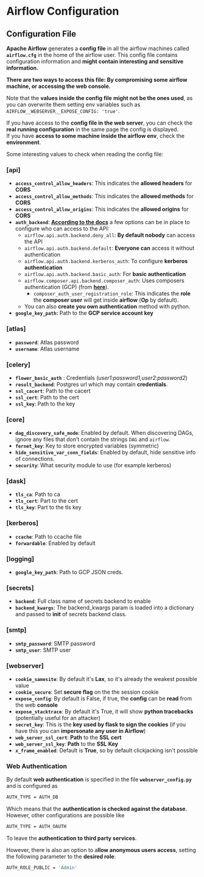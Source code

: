 # Airflow Configuration

## Configuration File

**Apache Airflow** generates a **config file** in all the airflow machines called **`airflow.cfg`** in the home of the airflow user. This config file contains configuration information and **might contain interesting and sensitive information.**

**There are two ways to access this file: By compromising some airflow machine, or accessing the web console.**

Note that the **values inside the config file** **might not be the ones used**, as you can overwrite them setting env variables such as `AIRFLOW__WEBSERVER__EXPOSE_CONFIG: 'true'`.

If you have access to the **config file in the web server**, you can check the **real running configuration** in the same page the config is displayed.\
If you have **access to some machine inside the airflow env**, check the **environment**.

Some interesting values to check when reading the config file:

### \[api]

- **`access_control_allow_headers`**: This indicates the **allowed** **headers** for **CORS**
- **`access_control_allow_methods`**: This indicates the **allowed methods** for **CORS**
- **`access_control_allow_origins`**: This indicates the **allowed origins** for **CORS**
- **`auth_backend`**: [**According to the docs**](https://airflow.apache.org/docs/apache-airflow/stable/security/api.html) a few options can be in place to configure who can access to the API:
  - `airflow.api.auth.backend.deny_all`: **By default nobody** can access the API
  - `airflow.api.auth.backend.default`: **Everyone can** access it without authentication
  - `airflow.api.auth.backend.kerberos_auth`: To configure **kerberos authentication**
  - `airflow.api.auth.backend.basic_auth`: For **basic authentication**
  - `airflow.composer.api.backend.composer_auth`: Uses composers authentication (GCP) (from [**here**](https://cloud.google.com/composer/docs/access-airflow-api)).
    - `composer_auth_user_registration_role`: This indicates the **role** the **composer user** will get inside **airflow** (**Op** by default).
  - You can also **create you own authentication** method with python.
- **`google_key_path`:** Path to the **GCP service account key**

### **\[atlas]**

- **`password`**: Atlas password
- **`username`**: Atlas username

### \[celery]

- **`flower_basic_auth`** : Credentials (_user1:password1,user2:password2_)
- **`result_backend`**: Postgres url which may contain **credentials**.
- **`ssl_cacert`**: Path to the cacert
- **`ssl_cert`**: Path to the cert
- **`ssl_key`**: Path to the key

### \[core]

- **`dag_discovery_safe_mode`**: Enabled by default. When discovering DAGs, ignore any files that don’t contain the strings `DAG` and `airflow`.
- **`fernet_key`**: Key to store encrypted variables (symmetric)
- **`hide_sensitive_var_conn_fields`**: Enabled by default, hide sensitive info of connections.
- **`security`**: What security module to use (for example kerberos)

### \[dask]

- **`tls_ca`**: Path to ca
- **`tls_cert`**: Part to the cert
- **`tls_key`**: Part to the tls key

### \[kerberos]

- **`ccache`**: Path to ccache file
- **`forwardable`**: Enabled by default

### \[logging]

- **`google_key_path`**: Path to GCP JSON creds.

### \[secrets]

- **`backend`**: Full class name of secrets backend to enable
- **`backend_kwargs`**: The backend_kwargs param is loaded into a dictionary and passed to **init** of secrets backend class.

### \[smtp]

- **`smtp_password`**: SMTP password
- **`smtp_user`**: SMTP user

### \[webserver]

- **`cookie_samesite`**: By default it's **Lax**, so it's already the weakest possible value
- **`cookie_secure`**: Set **secure flag** on the the session cookie
- **`expose_config`**: By default is False, if true, the **config** can be **read** from the web **console**
- **`expose_stacktrace`**: By default it's True, it will show **python tracebacks** (potentially useful for an attacker)
- **`secret_key`**: This is the **key used by flask to sign the cookies** (if you have this you can **impersonate any user in Airflow**)
- **`web_server_ssl_cert`**: **Path** to the **SSL** **cert**
- **`web_server_ssl_key`**: **Path** to the **SSL** **Key**
- **`x_frame_enabled`**: Default is **True**, so by default clickjacking isn't possible

### Web Authentication

By default **web authentication** is specified in the file **`webserver_config.py`** and is configured as

```bash
AUTH_TYPE = AUTH_DB
```

Which means that the **authentication is checked against the database**. However, other configurations are possible like

```bash
AUTH_TYPE = AUTH_OAUTH
```

To leave the **authentication to third party services**.

However, there is also an option to a**llow anonymous users access**, setting the following parameter to the **desired role**:

```bash
AUTH_ROLE_PUBLIC = 'Admin'
```

